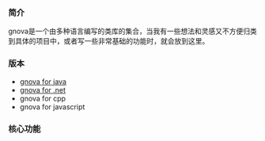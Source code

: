 ### 简介
gnova是一个由多种语言编写的类库的集合，当我有一些想法和灵感又不方便归类到具体的项目中，或者写一些非常基础的功能时，就会放到这里。
### 版本
* [gnova for java](https://github.com/birderyu/gnova4j)
* [gnova for .net](https://github.com/birderyu/gnova4net)
* gnova for cpp
* gnova for javascript
### 核心功能
